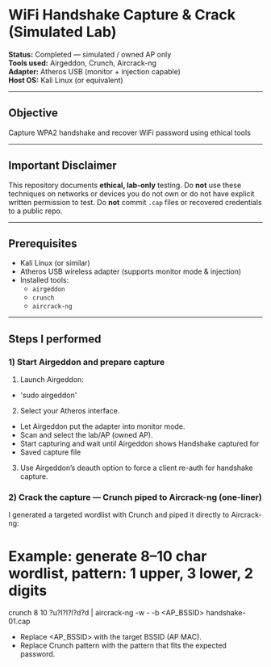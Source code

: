 # WiFi Handshake Capture & Crack (Simulated Lab)

**Status:** Completed — simulated / owned AP only  
**Tools used:** Airgeddon, Crunch, Aircrack-ng  
**Adapter:** Atheros USB (monitor + injection capable)  
**Host OS:** Kali Linux (or equivalent)

---

## Objective
Capture WPA2 handshake and recover WiFi password using ethical tools

---

## Important Disclaimer
This repository documents **ethical, lab-only** testing. Do **not** use these techniques on networks or devices you do not own or do not have explicit written permission to test. Do **not** commit `.cap` files or recovered credentials to a public repo.

---

## Prerequisites
- Kali Linux (or similar)
- Atheros USB wireless adapter (supports monitor mode & injection)
- Installed tools:
  - `airgeddon`
  - `crunch`
  - `aircrack-ng`

---

## Steps I performed 

### 1) Start Airgeddon and prepare capture
1. Launch Airgeddon:
  - 'sudo airgeddon'

2. Select your Atheros interface.
- Let Airgeddon put the adapter into monitor mode.
- Scan and select the lab/AP (owned AP).
- Start capturing and wait until Airgeddon shows Handshake captured for <SSID>
- Saved capture file

3. Use Airgeddon’s deauth option to force a client re-auth for handshake capture.

### 2) Crack the capture — Crunch piped to Aircrack-ng (one-liner)
I generated a targeted wordlist with Crunch and piped it directly to Aircrack-ng:
# Example: generate 8–10 char wordlist, pattern: 1 upper, 3 lower, 2 digits
crunch 8 10 ?u?l?l?l?d?d | aircrack-ng -w - -b <AP_BSSID> handshake-01.cap
- Replace <AP_BSSID> with the target BSSID (AP MAC).
- Replace Crunch pattern with the pattern that fits the expected password.


